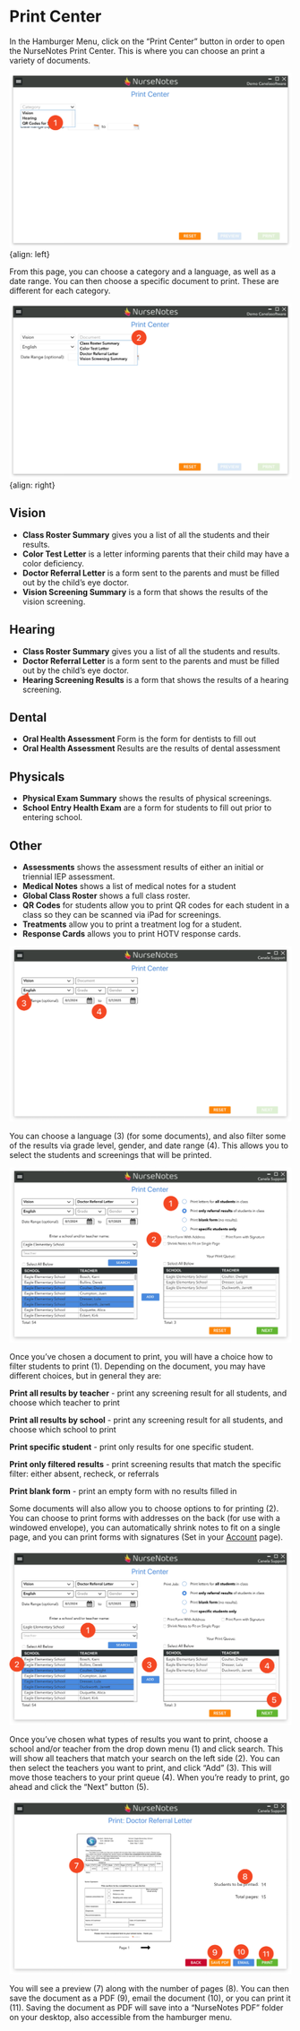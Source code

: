 # Print Center

In the Hamburger Menu, click on the “Print Center” button in order to open the NurseNotes Print Center. This is where you can choose an print a variety of documents.

![Print Center](../media/nn-print-center1.png){align: left}

From this page, you can choose a category and a language, as well as a date range. You can then choose a specific document to print. These are different for each category.

![Print Center](../media/nn-print-center2.png){align: right}

## Vision

* **Class Roster Summary** gives you a list of all the students and their results.
* **Color Test Letter** is a letter informing parents that their child may have a color deficiency.
* **Doctor Referral Letter** is a form sent to the parents and must be filled out by the child’s eye doctor.
* **Vision Screening Summary** is a form that shows the results of the vision screening.

## Hearing
* **Class Roster Summary** gives you a list of all the students and results.
* **Doctor Referral Letter** is a form sent to the parents and must be filled out by the child’s eye doctor.
* **Hearing Screening Results** is a form that shows the results of a hearing screening.

## Dental
* **Oral Health Assessment** Form is the form for dentists to fill out
* **Oral Health Assessment** Results are the results of dental assessment

## Physicals
* **Physical Exam Summary** shows the results of physical screenings.
* **School Entry Health Exam** are a form for students to fill out prior to entering school.

## Other
* **Assessments** shows the assessment results of either an initial or triennial IEP assessment.
* **Medical Notes** shows a list of medical notes for a student
* **Global Class Roster** shows a full class roster.
* **QR Codes** for students allow you to print QR codes for each student in a class so they can be scanned via iPad for screenings.
* **Treatments** allow you to print a treatment log for a student.
* **Response Cards** allows you to print HOTV response cards.

![Print Center](../media/nn-print-center3.png)

You can choose a language (3) (for some documents), and also filter some of the results via grade level, gender, and date range (4). This allows you to select the students and screenings that will be printed.

![Print Center](../media/nn-print-center4.png)

Once you’ve chosen a document to print, you will have a choice how to filter students to print (1). Depending on the document, you may have different choices, but in general they are:

**Print all results by teacher** - print any screening result for all students, and choose which teacher to print

**Print all results by school** - print any screening result for all students, and choose which school to print

**Print specific student** - print only results for one specific student.

**Print only filtered results** - print screening results that match the specific filter: either absent, recheck, or referrals

**Print blank form** - print an empty form with no results filled in

Some documents will also allow you to choose options to for printing (2). You can choose to print forms with addresses on the back (for use with a windowed envelope), you can automatically shrink notes to fit on a single page, and you can print forms with signatures (Set in your [Account](../analytics-status-accounts-settings/account.md) page).

![Print Center](../media/nn-print-center5.png)

Once you’ve chosen what types of results you want to print, choose a school and/or teacher from the drop down menu (1) and click search. This will show all teachers that match your search on the left side (2).
You can then select the teachers you want to print, and click “Add” (3). This will move those teachers to your print queue (4). When you’re ready to print, go ahead and click the “Next” button (5).

![Print Center](../media/nn-print-center6.png)

You will see a preview (7) along with the number of pages (8). You can then save the document as a PDF (9), email the document (10), or you can print it (11). Saving the document as PDF will save into a “NurseNotes PDF” folder on your desktop, also accessible from the hamburger menu.

